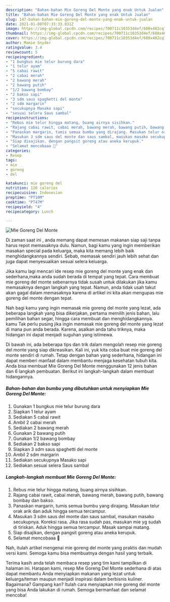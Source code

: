 ```yaml
---
description: "Bahan-bahan Mie Goreng Del Monte yang enak Untuk Jualan"
title: "Bahan-bahan Mie Goreng Del Monte yang enak Untuk Jualan"
slug: 147-bahan-bahan-mie-goreng-del-monte-yang-enak-untuk-jualan
date: 2021-01-08T07:33:33.831Z
image: https://img-global.cpcdn.com/recipes/700711c10353d4ef/680x482cq70/mie-goreng-del-monte-foto-resep-utama.jpg
thumbnail: https://img-global.cpcdn.com/recipes/700711c10353d4ef/680x482cq70/mie-goreng-del-monte-foto-resep-utama.jpg
cover: https://img-global.cpcdn.com/recipes/700711c10353d4ef/680x482cq70/mie-goreng-del-monte-foto-resep-utama.jpg
author: Mamie Snyder
ratingvalue: 3.4
reviewcount: 5
recipeingredient:
- "1 bungkus mie telur burung dara"
- "1 telur ayam"
- "5 cabai rawit"
- "2 cabai merah"
- "2 bawang merah"
- "2 bawang putih"
- "1/2 bawang bombay"
- "2 bakso sapi"
- "3 sdm saus spaghetti del monte"
- "2 sdm margarin"
- "secukupnya Masako sapi"
- "sesuai selera Saus sambal"
recipeinstructions:
- "Rebus mie telur hingga matang, buang airnya sisihkan."
- "Rajang cabai rawit, cabai merah, bawang merah, bawang putih, bawang bombay dan bakso."
- "Panaskan margarin, tumis semua bumbu yang dirajang. Masukan telur orak arik dan aduk hingga semua tercampur."
- "Masukan 3 sdm saus del monte dan saus sambal, masukan masako secukupnya. Koreksi rasa. Jika rasa sudah pas, masukan mie yg sudah di tiriskan. Aduk hingga semua tercampur. Masak sampai matang."
- "Siap disajikan, dengan pangsit goreng atau aneka kerupuk."
- "Selamat mencobaaa 💝"
categories:
- Resep
tags:
- mie
- goreng
- del

katakunci: mie goreng del 
nutrition: 120 calories
recipecuisine: Indonesian
preptime: "PT10M"
cooktime: "PT47M"
recipeyield: "4"
recipecategory: Lunch

---
```



![Mie Goreng Del Monte](https://img-global.cpcdn.com/recipes/700711c10353d4ef/680x482cq70/mie-goreng-del-monte-foto-resep-utama.jpg)

Di zaman  saat ini , anda memang dapat memesan makanan siap saji tanpa harus repot memasaknya dulu. Namun, bagi kamu yang ingin memberikan masakan special pada keluarga, maka kita memang lebih baik menghidangkannya sendiri. Sebab, memasak sendiri jauh lebih sehat dan juga dapat menyesuaikan sesuai selera keluarga.

Jika kamu lagi mencari ide resep mie goreng del monte yang enak dan sederhana,maka anda sudah berada di tempat yang tepat. Cara membuat mie goreng del monte  sebenarnya tidak susah untuk dilakukan jika kamu memasaknya dengan langkah yang tepat. Namun, anda tidak usah takut akan gagal dalam memasaknya 
karena di artikel ini kita akan mengupas mie goreng del monte dengan tepat.  



Nah bagi kamu yang ingin memasak mie goreng del monte yang lezat, ada beberapa langkah yang bisa dikerjakan, pertama memilih jenis bahan, lalu pemilihan bahan segar, hingga cara membuat dan menghidangkannya. kamu Tak perlu pusing jika ingin memasak mie goreng del monte yang lezat di mana pun anda berada. Karena, asalkan anda  tahu triknya, maka hidangan ini dapat menjadi suguhan yang istimewa.

Di bawah ini, ada beberapa tips dan trik dalam mengolah resep mie goreng del monte yang siap dikreasikan. Kali ini, yuk kita coba buat mie goreng del monte sendiri di rumah. Tetap dengan bahan yang sederhana, hidangan ini dapat memberi manfaat dalam membantu menjaga kesehatan tubuh kita. Anda bisa membuat Mie Goreng Del Monte menggunakan 12 jenis bahan dan 6 langkah pembuatan. Berikut ini langkah-langkah dalam membuat hidangannya.

<!--inarticleads1-->

##### Bahan-bahan dan bumbu yang dibutuhkan untuk menyiapkan Mie Goreng Del Monte:

1. Gunakan 1 bungkus mie telur burung dara
1. Siapkan 1 telur ayam
1. Sediakan 5 cabai rawit
1. Ambil 2 cabai merah
1. Sediakan 2 bawang merah
1. Gunakan 2 bawang putih
1. Gunakan 1/2 bawang bombay
1. Sediakan 2 bakso sapi
1. Siapkan 3 sdm saus spaghetti del monte
1. Ambil 2 sdm margarin
1. Sediakan secukupnya Masako sapi
1. Sediakan sesuai selera Saus sambal




<!--inarticleads2-->

##### Langkah-langkah membuat Mie Goreng Del Monte:

1. Rebus mie telur hingga matang, buang airnya sisihkan.
1. Rajang cabai rawit, cabai merah, bawang merah, bawang putih, bawang bombay dan bakso.
1. Panaskan margarin, tumis semua bumbu yang dirajang. Masukan telur orak arik dan aduk hingga semua tercampur.
1. Masukan 3 sdm saus del monte dan saus sambal, masukan masako secukupnya. Koreksi rasa. Jika rasa sudah pas, masukan mie yg sudah di tiriskan. Aduk hingga semua tercampur. Masak sampai matang.
1. Siap disajikan, dengan pangsit goreng atau aneka kerupuk.
1. Selamat mencobaaa 💝




Nah, itulah artikel mengenai  mie goreng del monte  yang praktis dan mudah versi kami. Semoga kamu bisa membuatnya dengan hasil yang terbaik. 

Terima kasih anda telah membaca resep yang tim kami tampilkan di halaman ini. Harapan kami, resep  Mie Goreng Del Monte sederhana di atas dapat membantu Anda menyiapkan makanan yang lezat untuk keluarga/teman maupun menjadi inspirasi dalam berbisnis kuliner. Bagaimana? Gampang kan? Itulah cara menyiapkan mie goreng del monte yang bisa Anda lakukan di rumah. Semoga bermanfaat dan selamat mencoba!

